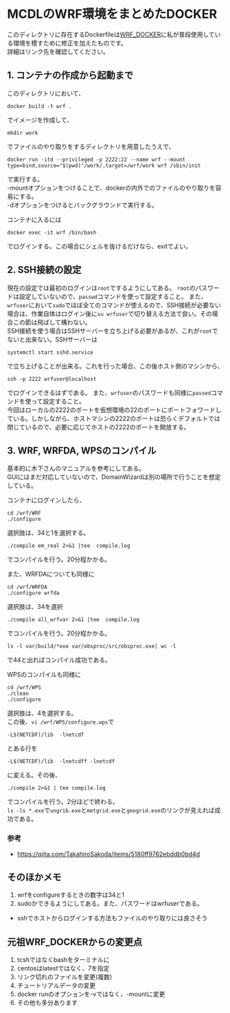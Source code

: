 # MCDLのWRF環境をまとめたDOCKER
このディレクトリに存在するDockerfileは[WRF_DOCKER](https://github.com/NCAR/WRF_DOCKER)に私が普段使用している環境を模すために修正を加えたものです。<br>
詳細はリンク先を確認してください。

## 1. コンテナの作成から起動まで
このディレクトリにおいて、
```
docker build -t wrf .
```
でイメージを作成して、
```
mkdir work
```
でファイルのやり取りをするディレクトリを用意したうえで、
```
docker run -itd --privileged -p 2222:22 --name wrf --mount type=bind,source="$(pwd)"/work/,target=/wrf/work wrf /sbin/init 
```
で実行する。<br>
-mountオプションをつけることで、dockerの内外でのファイルのやり取りを容易にする。<br>
-dオプションをつけるとバックグラウンドで実行する。

コンテナに入るには
```
docker exec -it wrf /bin/bash
```
でログインする。この場合にシェルを抜けるだけなら、exitでよい。

## 2. SSH接続の設定
現在の設定では最初のログインは`root`でするようにしてある。
`root`のパスワードは設定していないので、`passwd`コマンドを使って設定すること。
また、`wrfuser`において`sudo`でほぼ全てのコマンドが使えるので、SSH接続が必要ない場合は、作業自体はログイン後に`su wrfuser`で切り替える方法で良い。その場合この節は飛ばして構わない。<br>
SSH接続を使う場合はSSHサーバーを立ち上げる必要があるが、これが`root`でないと出来ない。SSHサーバーは
```
systemctl start sshd.service
```
で立ち上げることが出来る。これを行った場合、この後ホスト側のマシンから、
```
ssh -p 2222 wrfuser@localhost
```
でログインできるはずである。
また、`wrfuser`のパスワードも同様に`passed`コマンドを使って設定すること。<br>
今回はローカルの2222のポートを仮想環境の22のポートにポートフォワードしている。しかしながら、ホストマシンの2222のポートは恐らくデフォルトでは閉じているので、必要に応じてホストの2222のポートを開放する。

## 3. WRF, WRFDA, WPSのコンパイル
基本的に木下さんのマニュアルを参考にしてある。<br>
GUIにはまだ対応していないので、DomainWizardは別の場所で行うことを想定している。

コンテナにログインしたら、
```
cd /wrf/WRF
./configure
```
選択肢は、34と1を選択する。
```
./compile em_real 2>&1 |tee  compile.log
```
でコンパイルを行う。20分程かかる。

また、WRFDAについても同様に
```
cd /wrf/WRFDA
./configure wrfda
```
選択肢は、34を選択
```
./compile all_wrfvar 2>&1 |tee  compile.log
```
でコンパイルを行う。20分程かかる。<br>
```
ls -l var/build/*exe var/obsproc/src/obsproc.exe| wc -l
```
で44と出ればコンパイル成功である。

WPSのコンパイルも同様に
```
cd /wrf/WPS
./clean
./configure
```
選択肢は、4を選択する。<br>
この後、`vi /wrf/WPS/configure.wps`で
```
-L$(NETCDF)/lib  -lnetcdf
```
とある行を
```
-L$(NETCDF)/lib  -lnetcdff -lnetcdf
```
に変える。その後、
```
./compile 2>&1 | tee compile.log
```
でコンパイルを行う。2分ほどで終わる。<br>
`ls -ls *.exe`で`ungrib.exe`と`metgrid.exe`と`geogrid.exe`のリンクが見えれば成功である。


### 参考
- https://qiita.com/TakahiroSakoda/items/5180ff9762ebddb0bd4d

## そのほかメモ 
1. wrfをconfigureするときの数字は34と1
2. sudoかできるようにしてある。また、パスワードはwrfuserである。


- sshでホストからログインする方法もファイルのやり取りには良さそう

## 元祖WRF_DOCKERからの変更点
1. tcshではなくbashをターミナルに
2. centosはlatestではなく、7を指定
3. リンク切れのファイルを変更(複数)
4. チュートリアルデータの変更
5. docker runのオプションを-vではなく、-mountに変更
6. その他も多分あります
